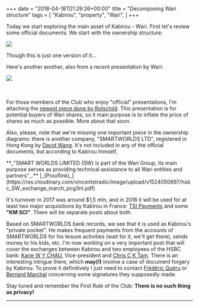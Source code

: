+++
date = "2018-04-18T01:29:26+00:00"
title = "Decomposing Wari structure"
tags = [
    "Kabirou",
    "property",
    "Wari",
]
+++

Today we start exploring the main asset of Kabirou - Wari. First let's review some official documents. We start with the ownership structure:
<div class="container" style="width:auto">
  <a target="blank" href="https://res.cloudinary.com/vincentstradic/image/upload/v1524050694/Wari_ownership_structure_1_ptnjnu.jpg">
    <img src="https://res.cloudinary.com/vincentstradic/image/upload/v1524050694/Wari_ownership_structure_1_ptnjnu.jpg" style="max-width:100%">
  </a>
</div>

Though this is just one version of it...
<!--more-->

Here's another another, also from a recent presentation by Wari:

<div class="container" style="width:auto">
  <a target="blank" href="https://res.cloudinary.com/vincentstradic/image/upload/v1524050693/Wari_ownership_structure_2_wrqkvo.jpg">
    <img src="https://res.cloudinary.com/vincentstradic/image/upload/v1524050693/Wari_ownership_structure_2_wrqkvo.jpg" style="max-width:100%">
  </a>
</div>
<br></br>

For those members of the Club who enjoy "official" presentations, I'm attaching the [newest piece done by Rotschild](https://res.cloudinary.com/vincentstradic/image/upload/v1524050739/Wari_Group_-_Presentation_march_2018_-_R_xip1g7.pdf). This presentation is for potential buyers of Wari shares, so it main purpose is to inflate the price of shares as much as possible. More about that soon.

Also, please, note that we're missing one important piece in the ownership diagrams: there is another company, "SMARTWORLDS LTD", registered in Hong Kong by [David Wang](mailto:david@wari.com). It's not included in any of the official documents, but according to Kabirou himself,
<p>
**_"SMART WORLDS LIMITED (SW) is part of the Wari Group, its main purpose serves as providing technical assistance to all Wari entities and partners"_.**
[_(Prooflink)_](https://res.cloudinary.com/vincentstradic/image/upload/v1524050697/hsbc_SW_exchange_march_pcg3ni.pdf)
</p>

It's turnover in 2017 was around $1,5 mln, and in 2018 it will be used for at least two major acquisitions by Kabirou in France: [TSI Payments](http://www.tsi-payment.com/) and some **"KM SCI"**. There will be separate posts about both.

Based on SMARTWORLDS bank records, we see that it is used as Kabirou's "private pocket". He makes frequent payments from the accounts of SMARTWORLDS for his leisure activities (wait for it, we'll get there), sends money to his kids, etc. I'm now working on a very important post that will cover the exchanges between Kabirou and two employees of the HSBC bank: [Karie W Y CHAU](mailto:wing.yan.chau@hsbc.com.hk), Vice-president and [Chris C K Tam](mailto:chris.c.k.tam@hsbc.com.hk). There is an interesting intrigue there, which **may(!)** involve a case of document forgery by Kabirou. To prove it definitively I just need to contact [Frédéric Quéru](mailto:frederic.queru@ardian.com) or [Bernard Marchal](mailto:bernard@marchal.eu) concerning some signatures they supposedly made.

Stay tuned and remember the First Rule of the Club: **There is no such thing as privacy!**
<hr>
